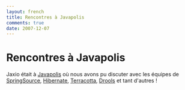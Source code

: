 ```yaml
---
layout: french
title: Rencontres à Javapolis 
comments: true
date: 2007-12-07
---
```

# Rencontres à Javapolis

Jaxio était à <a href="http://www.javapolis.com/confluence/display/JP07/Home">Javapolis</a> où nous avons pu discuter avec les équipes de <a href="http://www.springsource.com/">SpringSource</a>, <a href="http://www.hibernate.org/">Hibernate</a>, <a href="http://www.terracotta.org/">Terracotta</a>, <a href="http://labs.jboss.com/drools/">Drools</a> et tant d'autres !
